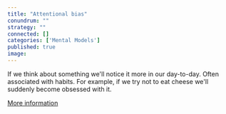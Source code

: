 ```yaml
---
title: "Attentional bias"
conundrum: ""
strategy: ""
connected: []
categories: ['Mental Models']
published: true
image: 
---
```


If we think about something we'll notice it more in our day-to-day. Often associated with habits. For example, if we try not to eat cheese we'll suddenly become obsessed with it.

[More information](https://en.wikipedia.org/wiki/Attentional_bias)


